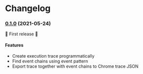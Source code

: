 # Changelog

### [0.1.0](https://github.com/starsoi/tree/v0.1.0) (2021-05-24)

👏 First release 👏

#### Features

* Create execution trace programmatically
* Find event chains using event pattern
* Export trace together with event chains to Chrome trace JSON
